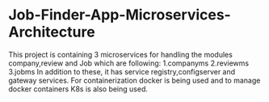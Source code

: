 # Job-Finder-App-Microservices-Architecture

This project is containing 3 microservices for handling the modules company,review and Job which are following:
1.companyms
2.reviewms
3.jobms
In addition to these, it has service registry,configserver and gateway services.
For containerization docker is being used and to manage docker containers K8s is also being used.
